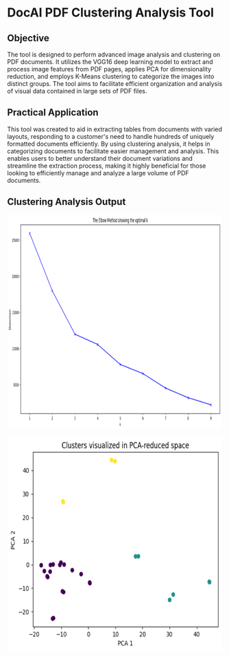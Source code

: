 # DocAI PDF Clustering Analysis Tool

## Objective

The tool is designed to perform advanced image analysis and clustering on PDF documents.
It utilizes the VGG16 deep learning model to extract and process image features from PDF pages,
applies PCA for dimensionality reduction, and employs K-Means clustering to categorize the images into distinct groups.
The tool aims to facilitate efficient organization and analysis of visual data contained in large sets of PDF files.

## Practical Application
This tool was created to aid in extracting tables from documents with varied layouts, responding to a
customer's need to handle hundreds of uniquely formatted documents efficiently. By using clustering
analysis, it helps in categorizing documents to facilitate easier management and analysis. This enables
users to better understand their document variations and streamline the extraction process, making it
highly beneficial for those looking to efficiently manage and analyze a large volume of PDF documents.


## Clustering Analysis Output

<img src="./images/cc2.png" width=500 height=500 alt="cc2.png"> </img>

<img src="./images/cc3.png" width=500 height=500 alt="cc3.png"> </img>
